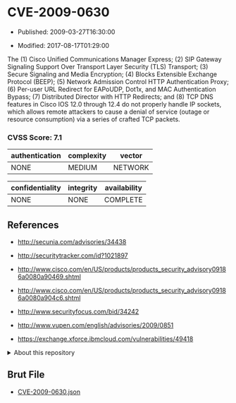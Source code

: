 # CVE-2009-0630

- Published: 2009-03-27T16:30:00

- Modified: 2017-08-17T01:29:00

The (1) Cisco Unified Communications Manager Express; (2) SIP Gateway Signaling Support Over Transport Layer Security (TLS) Transport; (3) Secure Signaling and Media Encryption; (4) Blocks Extensible Exchange Protocol (BEEP); (5) Network Admission Control HTTP Authentication Proxy; (6) Per-user URL Redirect for EAPoUDP, Dot1x, and MAC Authentication Bypass; (7) Distributed Director with HTTP Redirects; and (8) TCP DNS features in Cisco IOS 12.0 through 12.4 do not properly handle IP sockets, which allows remote attackers to cause a denial of service (outage or resource consumption) via a series of crafted TCP packets.

### CVSS Score: **7.1**

| authentication | complexity | vector |
| --- | --- | --- |
| NONE | MEDIUM | NETWORK |

| confidentiality | integrity | availability |
| --- | --- | --- |
| NONE | NONE | COMPLETE |

## References

* http://secunia.com/advisories/34438

* http://securitytracker.com/id?1021897

* http://www.cisco.com/en/US/products/products_security_advisory09186a0080a90469.shtml

* http://www.cisco.com/en/US/products/products_security_advisory09186a0080a904c6.shtml

* http://www.securityfocus.com/bid/34242

* http://www.vupen.com/english/advisories/2009/0851

* https://exchange.xforce.ibmcloud.com/vulnerabilities/49418

<details>
<summary>About this repository</summary> 

  This repository is part of the project [Live Hack CVE](https://github.com/Live-Hack-CVE). Main website can be found [www.live-hack.org](https://www.live-hack.org) 
  
  Made by [Sn0wAlice](https://github.com/Sn0wAlice) for the people that care about security and need to have a feed of the latest CVEs. Hope you enjoy it, don't forget to star the repo and follow me on [Twitter](https://twitter.com/Sn0wAlice) and [Github](https://github.com/Sn0wAlice). And that is my [personnal website](https://www.alice-snow.me/)

  - [Home Page](https://github.com/Live-Hack-CVE)
  - [Framework](https://github.com/Live-Hack-CVE/cve-framework)
  - [CVE database](https://github.com/Live-Hack-CVE/full_database)
  - [Changelog](https://github.com/Live-Hack-CVE/Changelog)
</details>

## Brut File

* [CVE-2009-0630.json](https://raw.githubusercontent.com/Live-Hack-CVE/full_database/main/cves/2009/CVE-2009-0630.json)

